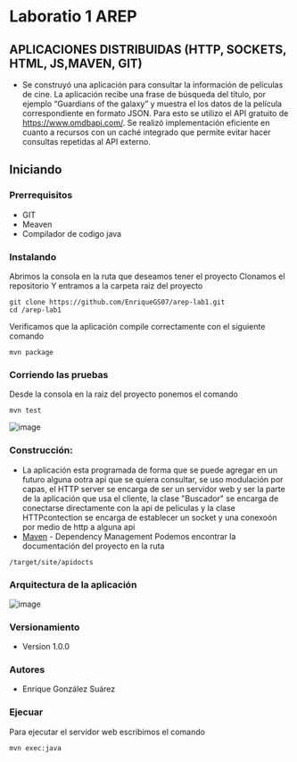 # Laboratio 1 AREP
## APLICACIONES DISTRIBUIDAS (HTTP, SOCKETS, HTML, JS,MAVEN, GIT)
- Se construyó una aplicación para consultar la información de películas de cine.  La aplicación recibe una frase de búsqueda del título, por ejemplo “Guardians of the galaxy” y muestra el los datos de la película correspondiente en formato JSON. Para esto se utilizo el API gratuito de https://www.omdbapi.com/. Se realizó implementación eficiente en cuanto a recursos con un caché integrado que permite evitar hacer consultas repetidas al API externo.

## Iniciando
### Prerrequisitos
- GIT
- Meaven
- Compilador de codigo java
### Instalando
Abrimos la consola en la ruta que deseamos tener el proyecto
Clonamos el repositorio 
Y entramos a la carpeta raiz del proyecto
```
git clone https://github.com/EnriqueGS07/arep-lab1.git
cd /arep-lab1
```
Verificamos que la aplicación compile correctamente con el siguiente comando
```
mvn package
```
### Corriendo las pruebas
Desde la consola en la raiz del proyecto ponemos el comando
```
mvn test
```
![image](https://user-images.githubusercontent.com/98104282/216484967-beddca11-88e3-4cd5-af65-0e2ea1ab403a.png)
### Construcción:
- La aplicación esta programada de forma que se puede agregar en un futuro alguna ootra api que se quiera consultar, se uso modulación por capas, el HTTP server se encarga de ser un servidor web y ser la parte de la aplicación que usa el cliente, la clase "Buscador" se encarga de conectarse directamente con la api de peliculas y la clase HTTPcontection se encarga de establecer un socket y una conexoón por medio de http a alguna api
- [Maven](https://maven.apache.org/) - Dependency Management
Podemos encontrar la documentación del proyecto en la ruta 
```
/target/site/apidocts
```

### Arquitectura de la aplicación
![image](https://user-images.githubusercontent.com/98104282/216489244-396923f9-17cb-4edc-8c00-e3ea4fbe17c1.png)


### Versionamiento
- Version 1.0.0
### Autores
- Enrique González Suárez
### Ejecuar
Para ejecutar el servidor web escribimos el comando
```
mvn exec:java
```

